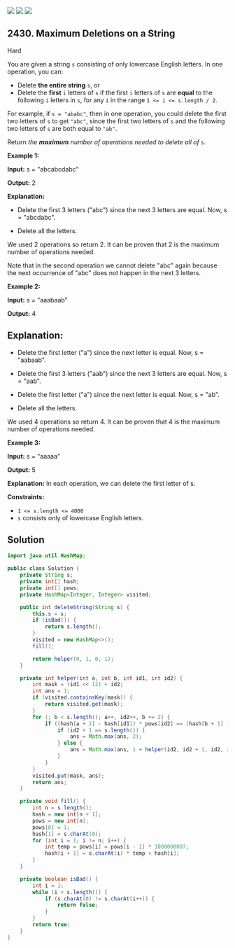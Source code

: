 [![](https://img.shields.io/github/stars/javadev/LeetCode-in-Java?label=Stars&style=flat-square)](https://github.com/javadev/LeetCode-in-Java)
[![](https://img.shields.io/github/forks/javadev/LeetCode-in-Java?label=Fork%20me%20on%20GitHub%20&style=flat-square)](https://github.com/javadev/LeetCode-in-Java/fork)
[![](https://img.shields.io/badge/-LeetCode%20in%20Kotlin-blue?style=flat-square)](https://github.com/javadev/LeetCode-in-Kotlin)

## 2430\. Maximum Deletions on a String

Hard

You are given a string `s` consisting of only lowercase English letters. In one operation, you can:

*   Delete **the entire string** `s`, or
*   Delete the **first** `i` letters of `s` if the first `i` letters of `s` are **equal** to the following `i` letters in `s`, for any `i` in the range `1 <= i <= s.length / 2`.

For example, if `s = "ababc"`, then in one operation, you could delete the first two letters of `s` to get `"abc"`, since the first two letters of `s` and the following two letters of `s` are both equal to `"ab"`.

Return _the **maximum** number of operations needed to delete all of_ `s`.

**Example 1:**

**Input:** s = "abcabcdabc"

**Output:** 2

**Explanation:** 
- Delete the first 3 letters ("abc") since the next 3 letters are equal. Now, s = "abcdabc". 
 
- Delete all the letters. 

We used 2 operations so return 2. It can be proven that 2 is the maximum number of operations needed. 

Note that in the second operation we cannot delete "abc" again because the next occurrence of "abc" does not happen in the next 3 letters.

**Example 2:**

**Input:** s = "aaabaab"

**Output:** 4

**Explanation:** 
- 
- Delete the first letter ("a") since the next letter is equal. Now, s = "aabaab". 

- Delete the first 3 letters ("aab") since the next 3 letters are equal. Now, s = "aab". 

- Delete the first letter ("a") since the next letter is equal. Now, s = "ab".

- Delete all the letters. 

We used 4 operations so return 4. It can be proven that 4 is the maximum number of operations needed.

**Example 3:**

**Input:** s = "aaaaa"

**Output:** 5

**Explanation:** In each operation, we can delete the first letter of s.

**Constraints:**

*   `1 <= s.length <= 4000`
*   `s` consists only of lowercase English letters.

## Solution

```java
import java.util.HashMap;

public class Solution {
    private String s;
    private int[] hash;
    private int[] pows;
    private HashMap<Integer, Integer> visited;

    public int deleteString(String s) {
        this.s = s;
        if (isBad()) {
            return s.length();
        }
        visited = new HashMap<>();
        fill();

        return helper(0, 1, 0, 1);
    }

    private int helper(int a, int b, int id1, int id2) {
        int mask = (id1 << 12) + id2;
        int ans = 1;
        if (visited.containsKey(mask)) {
            return visited.get(mask);
        }
        for (; b < s.length(); a++, id2++, b += 2) {
            if ((hash[a + 1] - hash[id1]) * pows[id2] == (hash[b + 1] - hash[id2]) * pows[id1]) {
                if (id2 + 1 == s.length()) {
                    ans = Math.max(ans, 2);
                } else {
                    ans = Math.max(ans, 1 + helper(id2, id2 + 1, id2, id2 + 1));
                }
            }
        }
        visited.put(mask, ans);
        return ans;
    }

    private void fill() {
        int n = s.length();
        hash = new int[n + 1];
        pows = new int[n];
        pows[0] = 1;
        hash[1] = s.charAt(0);
        for (int i = 1; i != n; i++) {
            int temp = pows[i] = pows[i - 1] * 1000000007;
            hash[i + 1] = s.charAt(i) * temp + hash[i];
        }
    }

    private boolean isBad() {
        int i = 1;
        while (i < s.length()) {
            if (s.charAt(0) != s.charAt(i++)) {
                return false;
            }
        }
        return true;
    }
}
```